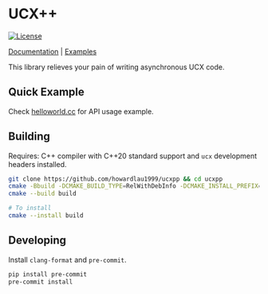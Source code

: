 # UCX++

[![License](https://img.shields.io/badge/License-Apache_2.0-blue.svg)](https://opensource.org/licenses/Apache-2.0)

[Documentation](https://liuhaohua.com/ucxpp/) | [Examples](https://liuhaohua.com/ucxpp/examples.html)

This library relieves your pain of writing asynchronous UCX code.

## Quick Example

Check [helloworld.cc](./examples/helloworld.cc) for API usage example.

## Building

Requires: C++ compiler with C++20 standard support and `ucx` development headers installed.

```bash
git clone https://github.com/howardlau1999/ucxpp && cd ucxpp
cmake -Bbuild -DCMAKE_BUILD_TYPE=RelWithDebInfo -DCMAKE_INSTALL_PREFIX=$INSTALL_DIR .
cmake --build build

# To install
cmake --install build
```

## Developing

Install `clang-format` and `pre-commit`. 

```bash
pip install pre-commit
pre-commit install
```
